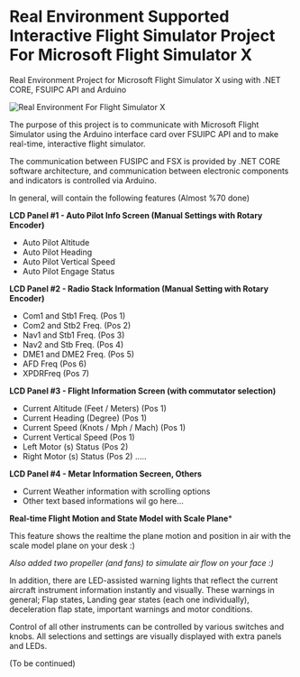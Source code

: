 # Real Environment Supported Interactive Flight Simulator Project For Microsoft Flight Simulator X
Real Environment Project for Microsoft Flight Simulator X using with .NET CORE, FSUIPC API and Arduino 

![Real Environment For Flight Simulator X](/Screens/FlightMonitorinSystem.jpg)

The purpose of this project is to communicate with Microsoft Flight Simulator using the Arduino interface card over FSUIPC API and to make real-time, interactive flight simulator.

The communication between FUSIPC and FSX is provided by .NET CORE software architecture, and communication between electronic components and indicators is controlled via Arduino.

In general, will contain the following features (Almost %70 done)

**LCD Panel #1 - Auto Pilot Info Screen (Manual Settings with Rotary Encoder)** 

- Auto Pilot Altitude
- Auto Pilot Heading
- Auto Pilot Vertical Speed
- Auto Pilot Engage Status

**LCD Panel #2 - Radio Stack Information (Manual Setting with Rotary Encoder)** 

- Com1 and Stb1 Freq. (Pos 1)
- Com2 and Stb2 Freq. (Pos 2)
- Nav1 and Stb1 Freq. (Pos 3)
- Nav2 and Stb Freq. (Pos 4)
- DME1 and DME2 Freq. (Pos 5)
- AFD Freq (Pos 6)
- XPDRFreq (Pos 7)

**LCD Panel #3 - Flight Information Screen (with commutator selection)** 

- Current Altitude (Feet / Meters) (Pos 1)
- Current Heading (Degree) (Pos 1)
- Current Speed ​​(Knots / Mph / Mach) (Pos 1)
- Current Vertical Speed ​​(Pos 1)
- Left Motor (s) Status (Pos 2)
- Right Motor (s) Status (Pos 2)
.....

**LCD Panel #4 - Metar Information Secreen, Others** 

- Current Weather information with scrolling options
- Other text based informations wil go here...

**Real-time Flight Motion and State Model with Scale Plane***

This feature shows the realtime the plane motion and position in air with the scale model plane on your desk :)

*Also added two propeller (and fans) to simulate air flow on your face :)*

In addition, there are LED-assisted warning lights that reflect the current aircraft instrument information instantly and visually. These warnings in general; Flap states, Landing gear states (each one individually), deceleration flap state, important warnings and motor conditions.

Control of all other instruments can be controlled by various switches and knobs. All selections and settings are visually displayed with extra panels and LEDs.

(To be continued)
